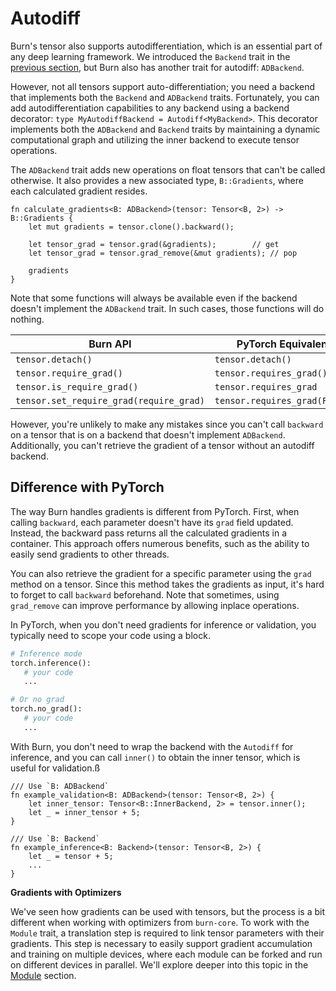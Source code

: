 # Autodiff

Burn's tensor also supports autodifferentiation, which is an essential part of any deep learning
framework. We introduced the `Backend` trait in the [previous section](./backend.md), but Burn also
has another trait for autodiff: `ADBackend`.

However, not all tensors support auto-differentiation; you need a backend that implements both the
`Backend` and `ADBackend` traits. Fortunately, you can add autodifferentiation capabilities to any
backend using a backend decorator: `type MyAutodiffBackend = Autodiff<MyBackend>`. This
decorator implements both the `ADBackend` and `Backend` traits by maintaining a dynamic
computational graph and utilizing the inner backend to execute tensor operations.

The `ADBackend` trait adds new operations on float tensors that can't be called otherwise. It also
provides a new associated type, `B::Gradients`, where each calculated gradient resides.

```rust, ignore
fn calculate_gradients<B: ADBackend>(tensor: Tensor<B, 2>) -> B::Gradients {
    let mut gradients = tensor.clone().backward();

    let tensor_grad = tensor.grad(&gradients);        // get
    let tensor_grad = tensor.grad_remove(&mut gradients); // pop

    gradients
}
```

Note that some functions will always be available even if the backend doesn't implement the
`ADBackend` trait. In such cases, those functions will do nothing.

| Burn API                                | PyTorch Equivalent            |
| --------------------------------------- | ----------------------------- |
| `tensor.detach()`                       | `tensor.detach()`             |
| `tensor.require_grad()`                 | `tensor.requires_grad()`      |
| `tensor.is_require_grad()`              | `tensor.requires_grad`        |
| `tensor.set_require_grad(require_grad)` | `tensor.requires_grad(False)` |

However, you're unlikely to make any mistakes since you can't call `backward` on a tensor that is on
a backend that doesn't implement `ADBackend`. Additionally, you can't retrieve the gradient of a
tensor without an autodiff backend.

## Difference with PyTorch

The way Burn handles gradients is different from PyTorch. First, when calling `backward`, each
parameter doesn't have its `grad` field updated. Instead, the backward pass returns all the
calculated gradients in a container. This approach offers numerous benefits, such as the ability to
easily send gradients to other threads.

You can also retrieve the gradient for a specific parameter using the `grad` method on a tensor.
Since this method takes the gradients as input, it's hard to forget to call `backward` beforehand.
Note that sometimes, using `grad_remove` can improve performance by allowing inplace operations.

In PyTorch, when you don't need gradients for inference or validation, you typically need to scope
your code using a block.

```python
# Inference mode
torch.inference():
   # your code
   ...

# Or no grad
torch.no_grad():
   # your code
   ...
```

With Burn, you don't need to wrap the backend with the `Autodiff` for inference, and you
can call `inner()` to obtain the inner tensor, which is useful for validation.ß

```rust, ignore
/// Use `B: ADBackend`
fn example_validation<B: ADBackend>(tensor: Tensor<B, 2>) {
    let inner_tensor: Tensor<B::InnerBackend, 2> = tensor.inner();
    let _ = inner_tensor + 5;
}

/// Use `B: Backend`
fn example_inference<B: Backend>(tensor: Tensor<B, 2>) {
    let _ = tensor + 5;
    ...
}
```

**Gradients with Optimizers**

We've seen how gradients can be used with tensors, but the process is a bit different when working
with optimizers from `burn-core`. To work with the `Module` trait, a translation step is required to
link tensor parameters with their gradients. This step is necessary to easily support gradient
accumulation and training on multiple devices, where each module can be forked and run on different
devices in parallel. We'll explore deeper into this topic in the [Module](./module.md) section.
